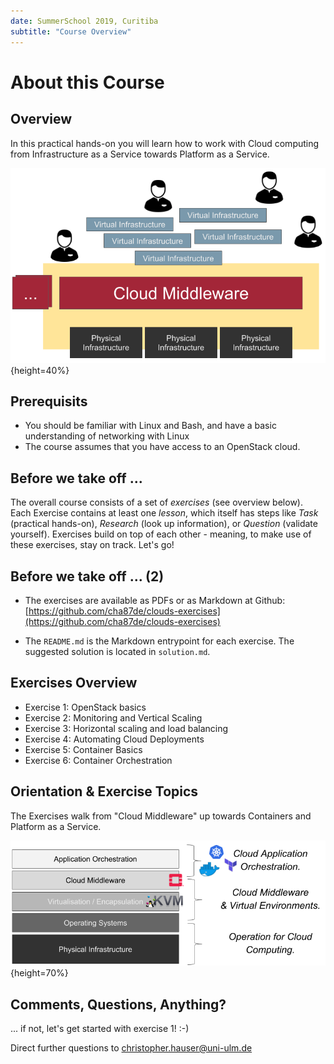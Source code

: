 ```yaml
---
date: SummerSchool 2019, Curitiba
subtitle: "Course Overview"
---
```


# About this Course

## Overview

In this practical hands-on you will learn how to work with Cloud computing from Infrastructure as a Service towards Platform as a Service.

![Cloud Middleware](imgs/CloudMiddleware.png){height=40%}

## Prerequisits

 * You should be familiar with Linux and Bash, and have a basic understanding of networking with Linux
 * The course assumes that you have access to an OpenStack cloud.

## Before we take off ...

The overall course consists of a set of *exercises* (see overview below). Each Exercise contains at least one *lesson*, which itself has steps like *Task* (practical hands-on), *Research* (look up information), or *Question* (validate yourself). Exercises build on top of each other - meaning, to make use of these exercises, stay on track. Let's go!

## Before we take off ... (2)

 * The exercises are available as PDFs or as Markdown at Github:
[https://github.com/cha87de/clouds-exercises](https://github.com/cha87de/clouds-exercises)

 * The `README.md` is the Markdown entrypoint for each exercise. The suggested solution is located in `solution.md`.

## Exercises Overview

 * Exercise 1: OpenStack basics
 * Exercise 2: Monitoring and Vertical Scaling
 * Exercise 3: Horizontal scaling and load balancing
 * Exercise 4: Automating Cloud Deployments
 * Exercise 5: Container Basics
 * Exercise 6: Container Orchestration

## Orientation & Exercise Topics

The Exercises walk from "Cloud Middleware" up towards Containers and Platform as a Service.

![Cloud Layers](imgs/cloudlayers.png){height=70%}

## Comments, Questions, Anything?

... if not, let's get started with exercise 1! :-)

Direct further questions to [christopher.hauser@uni-ulm.de](mailto:christopher.hauser@uni-ulm.de)